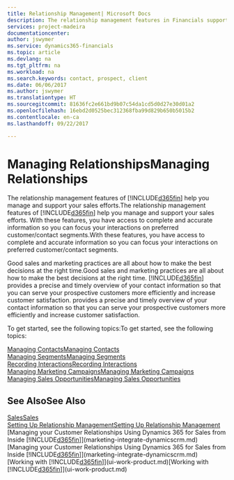 ```yaml
---
title: Relationship Management| Microsoft Docs
description: The relationship management features in Financials support your sales efforts and let you access information about contacts and prospects so you can serve customers efficiently.
services: project-madeira
documentationcenter: 
author: jswymer
ms.service: dynamics365-financials
ms.topic: article
ms.devlang: na
ms.tgt_pltfrm: na
ms.workload: na
ms.search.keywords: contact, prospect, client
ms.date: 06/06/2017
ms.author: jswymer
ms.translationtype: HT
ms.sourcegitcommit: 81636fc2e661bd9b07c54da1cd5d0d27e30d01a2
ms.openlocfilehash: 16ebd2d0525bec312368fba99d829b650b5015b2
ms.contentlocale: en-ca
ms.lasthandoff: 09/22/2017

---
```

# <a name="managing-relationships"></a><span data-ttu-id="273ff-103">Managing Relationships</span><span class="sxs-lookup"><span data-stu-id="273ff-103">Managing Relationships</span></span>
<span data-ttu-id="273ff-104">The relationship management features of [!INCLUDE[d365fin](includes/d365fin_md.md)] help you manage and support your sales efforts.</span><span class="sxs-lookup"><span data-stu-id="273ff-104">The relationship management features of [!INCLUDE[d365fin](includes/d365fin_md.md)] help you manage and support your sales efforts.</span></span> <span data-ttu-id="273ff-105">With these features, you have access to complete and accurate information so you can focus your interactions on preferred customer/contact segments.</span><span class="sxs-lookup"><span data-stu-id="273ff-105">With these features, you have access to complete and accurate information so you can focus your interactions on preferred customer/contact segments.</span></span>

<span data-ttu-id="273ff-106">Good sales and marketing practices are all about how to make the best decisions at the right time.</span><span class="sxs-lookup"><span data-stu-id="273ff-106">Good sales and marketing practices are all about how to make the best decisions at the right time.</span></span> [!INCLUDE[d365fin](includes/d365fin_md.md)]<span data-ttu-id="273ff-107"> provides a precise and timely overview of your contact information so that you can serve your prospective customers more efficiently and increase customer satisfaction.</span><span class="sxs-lookup"><span data-stu-id="273ff-107"> provides a precise and timely overview of your contact information so that you can serve your prospective customers more efficiently and increase customer satisfaction.</span></span>

<span data-ttu-id="273ff-108">To get started, see the following topics:</span><span class="sxs-lookup"><span data-stu-id="273ff-108">To get started, see the following topics:</span></span>

[<span data-ttu-id="273ff-109">Managing Contacts</span><span class="sxs-lookup"><span data-stu-id="273ff-109">Managing Contacts</span></span>](marketing-contacts.md)  
[<span data-ttu-id="273ff-110">Managing Segments</span><span class="sxs-lookup"><span data-stu-id="273ff-110">Managing Segments</span></span>](marketing-segments.md)  
[<span data-ttu-id="273ff-111">Recording Interactions</span><span class="sxs-lookup"><span data-stu-id="273ff-111">Recording Interactions</span></span>](marketing-interactions.md)  
[<span data-ttu-id="273ff-112">Managing Marketing Campaigns</span><span class="sxs-lookup"><span data-stu-id="273ff-112">Managing Marketing Campaigns</span></span>](marketing-campaigns.md)  
[<span data-ttu-id="273ff-113">Managing Sales Opportunities</span><span class="sxs-lookup"><span data-stu-id="273ff-113">Managing Sales Opportunities</span></span>](marketing-manage-sales-opportunities.md)

## <a name="see-also"></a><span data-ttu-id="273ff-114">See Also</span><span class="sxs-lookup"><span data-stu-id="273ff-114">See Also</span></span>
[<span data-ttu-id="273ff-115">Sales</span><span class="sxs-lookup"><span data-stu-id="273ff-115">Sales</span></span>](sales-manage-sales.md)  
[<span data-ttu-id="273ff-116">Setting Up Relationship Management</span><span class="sxs-lookup"><span data-stu-id="273ff-116">Setting Up Relationship Management</span></span>](marketing-setup-marketing.md)  
<span data-ttu-id="273ff-117">[Managing your Customer Relationships Using Dynamics 365 for Sales from Inside [!INCLUDE[d365fin](includes/d365fin_md.md)]](marketing-integrate-dynamicscrm.md)</span><span class="sxs-lookup"><span data-stu-id="273ff-117">[Managing your Customer Relationships Using Dynamics 365 for Sales from Inside [!INCLUDE[d365fin](includes/d365fin_md.md)]](marketing-integrate-dynamicscrm.md)</span></span>  
<span data-ttu-id="273ff-118">[Working with [!INCLUDE[d365fin](includes/d365fin_md.md)]](ui-work-product.md)</span><span class="sxs-lookup"><span data-stu-id="273ff-118">[Working with [!INCLUDE[d365fin](includes/d365fin_md.md)]](ui-work-product.md)</span></span>  

